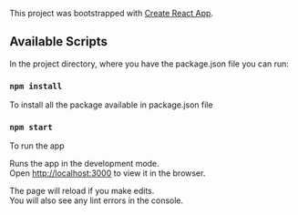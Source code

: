 This project was bootstrapped with [Create React App](https://github.com/facebook/create-react-app).

## Available Scripts

In the project directory, where you have the package.json file you can run:

### `npm install`
To install all the package available in package.json file

### `npm start`
To run the app

Runs the app in the development mode.<br />
Open [http://localhost:3000](http://localhost:3000) to view it in the browser.

The page will reload if you make edits.<br />
You will also see any lint errors in the console.


